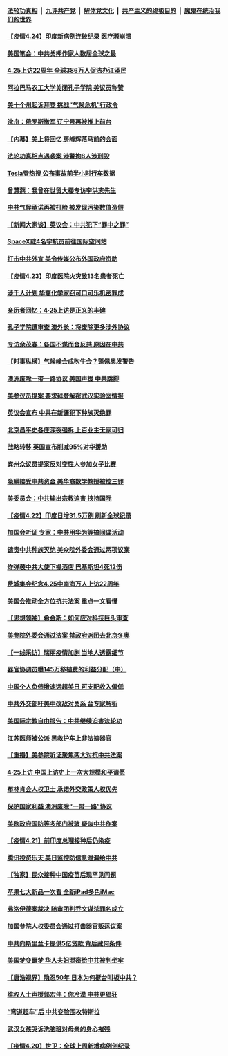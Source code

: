 ####  [法轮功真相](../../../../basic/blob/master/README.md?t=04242202) &nbsp;|&nbsp; [九评共产党](../../../../9ping.md/blob/master/README.md?t=04242202) &nbsp;|&nbsp; [解体党文化](../../../../jtdwh.md/blob/master/README.md?t=04242202)  &nbsp;|&nbsp; [共产主义的终极目的](../../../../gczydzjmd.md/blob/master/README.md?t=04242202) &nbsp;|&nbsp; [魔鬼在统治我们的世界](../../../../mgztzwmdsj.md/blob/master/README.md?t=04242202) 

#### [【疫情4.24】印度新病例连破纪录 医疗濒崩溃](../pages/nf4514/n12902304.md?t=04242202) 

#### [美国笔会：中共关押作家人数居全球之最](../pages/nf4514/n12901918.md?t=04242202) 

#### [4.25上访22周年 全球386万人促法办江泽民](../pages/nf4514/n12900410.md?t=04242202) 

#### [阿拉巴马农工大学关闭孔子学院 美议员称赞](../pages/nf4514/n12901561.md?t=04242202) 

#### [美十个州起诉拜登 挑战“气候危机”行政令](../pages/nf4514/n12901504.md?t=04242202) 

#### [沈舟：俄罗斯撤军 辽宁号再被推上前台](../pages/nf4514/n12901453.md?t=04242202) 

#### [【内幕】美上将回忆 房峰辉落马前的会面](../pages/nf4514/n12901440.md?t=04242202) 

#### [法轮功真相点遇袭案 港警拘8人涉刑毁](../pages/nf4514/n12901363.md?t=04242202) 

#### [Tesla登热搜 公布事故前半小时行车数据](../pages/nf4514/n12900832.md?t=04242202) 

#### [曾慧燕：我曾在世贸大楼专访李洪志先生](../pages/nf4514/n12898729.md?t=04242202) 

#### [中共气候承诺再被打脸 被发现污染数值造假](../pages/nf4514/n12900385.md?t=04242202) 

#### [【新闻大家谈】英议会：中共犯下“罪中之罪”](../pages/nf4514/n12900584.md?t=04242202) 

#### [SpaceX载4名宇航员前往国际空间站](../pages/nf4514/n12900383.md?t=04242202) 

#### [打击中共外宣 美令传媒公布外国政府资助](../pages/nf4514/n12900339.md?t=04242202) 

#### [【疫情4.23】印度医院火灾致13名患者死亡](../pages/nf4514/n12900106.md?t=04242202) 

#### [涉千人计划 华裔化学家窃可口可乐机密罪成](../pages/nf4514/n12899797.md?t=04242202) 

#### [亲历者回忆：4·25上访是正义的丰碑](../pages/nf4514/n12899510.md?t=04242202) 

#### [孔子学院遭审查 澳外长：将废除更多涉外协议](../pages/nf4514/n12899492.md?t=04242202) 

#### [专访余茂春：各国不谋而合反共 原因在中共](../pages/nf4514/n12899281.md?t=04242202) 

#### [【时事纵横】气候峰会成吹牛会？蓬佩奥发警告](../pages/nf4514/n12898974.md?t=04242202) 

#### [澳洲废除一带一路协议 美国声援 中共跳脚](../pages/nf4514/n12898768.md?t=04242202) 

#### [美参议员提案 要求拜登解密武汉实验室情报](../pages/nf4514/n12898787.md?t=04242202) 

#### [英议会宣布 中共在新疆犯下种族灭绝罪](../pages/nf4514/n12898674.md?t=04242202) 

#### [北京昌平史各庄深夜强拆 上百业主无家可归](../pages/nf4514/n12898372.md?t=04242202) 

#### [战略转移 英国宣布削减95%对华援助](../pages/nf4514/n12898513.md?t=04242202) 

#### [宾州众议员提案反对变性人参加女子比赛 ](../pages/nf4514/n12896602.md?t=04242202) 

#### [隐瞒接受中共资金 美华裔数学教授被控三罪](../pages/nf4514/n12898336.md?t=04242202) 

#### [美委员会：中共输出宗教迫害 挟持国际](../pages/nf4514/n12897485.md?t=04242202) 

#### [【疫情4.22】印度日增31.5万例 刷新全球纪录](../pages/nf4514/n12897550.md?t=04242202) 

#### [加国会听证 专家：中共用华为等搞间谍活动](../pages/nf4514/n12896356.md?t=04242202) 

#### [谴责中共种族灭绝 美众院外委会通过两项议案](../pages/nf4514/n12896720.md?t=04242202) 

#### [炸弹袭中共大使下榻酒店 巴基斯坦4死12伤](../pages/nf4514/n12896833.md?t=04242202) 

#### [费城集会纪念4.25中南海万人上访22周年](../pages/nf4514/n12893923.md?t=04242202) 

#### [美国会推动全方位抗共法案 重点一文看懂](../pages/nf4514/n12896606.md?t=04242202) 

#### [【思想领袖】希金斯：如何应对科技巨头审查](../pages/nf4514/n12820740.md?t=04242202) 

#### [美参院外委会通过法案 禁政府派团去北京冬奥](../pages/nf4514/n12896380.md?t=04242202) 

#### [【一线采访】瑞丽疫情加剧 当地人透露细节](../pages/nf4514/n12896216.md?t=04242202) 

#### [器官协调员曝145万移植费的利益分配（中）](../pages/nf4514/n12894547.md?t=04242202) 

#### [中国个人负债增速远超美日 可支配收入偏低](../pages/nf4514/n12896005.md?t=04242202) 

#### [中共外交部吁美中改敌对关系 台专家解析](../pages/nf4514/n12895748.md?t=04242202) 

#### [美国际宗教自由报告：中共继续迫害法轮功](../pages/nf4514/n12895865.md?t=04242202) 

#### [江苏医师被公派 黑救护车上非法摘器官](../pages/nf4514/n12894173.md?t=04242202) 

#### [【重播】美参院听证聚焦两大对抗中共法案](../pages/nf4514/n12894147.md?t=04242202) 

#### [4·25上访 中国上访史上一次大规模和平请愿](../pages/nf4514/n12875982.md?t=04242202) 

#### [布林肯会人权卫士 承诺外交政策人权优先](../pages/nf4514/n12895557.md?t=04242202) 

#### [保护国家利益 澳洲废除“一带一路”协议](../pages/nf4514/n12895280.md?t=04242202) 

#### [美欧政府国防等多部门被骇 疑似中共作案](../pages/nf4514/n12895484.md?t=04242202) 

#### [【疫情4.21】前印度总理接种后仍染疫](../pages/nf4514/n12894972.md?t=04242202) 

#### [腾讯投资乐天 美日监控防信息泄漏给中共](../pages/nf4514/n12894197.md?t=04242202) 

#### [【独家】民众接种中国疫苗后现罕见问题](../pages/nf4514/n12890122.md?t=04242202) 

#### [苹果七大新品一次看 全新iPad多色iMac](../pages/nf4514/n12893938.md?t=04242202) 

#### [弗洛伊德案裁决 陪审团判乔文谋杀罪名成立](../pages/nf4514/n12893910.md?t=04242202) 

#### [加国参院人权委员会通过打击器官贩运议案](../pages/nf4514/n12893714.md?t=04242202) 

#### [中共向斯里兰卡提供5亿贷款 背后藏何条件](../pages/nf4514/n12893603.md?t=04242202) 

#### [美国梦变噩梦 华人夫妇泄密给中共被判坐牢](../pages/nf4514/n12893300.md?t=04242202) 

#### [【唐浩视界】隐忍50年 日本为何挺台叫板中共？](../pages/nf4514/n12892786.md?t=04242202) 

#### [维权人士声援郭宏伟：你冷漠 中共更猖狂](../pages/nf4514/n12893091.md?t=04242202) 

#### [“弯道超车”后 中共变脸围攻特斯拉](../pages/nf4514/n12891398.md?t=04242202) 

#### [武汉女孩哭诉洗脑班对母亲的身心摧残](../pages/nf4514/n12891423.md?t=04242202) 

#### [【疫情4.20】世卫：全球上周新增病例创纪录](../pages/nf4514/n12892336.md?t=04242202) 

